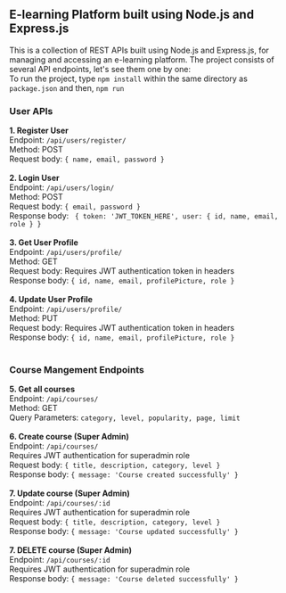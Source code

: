 ## E-learning Platform built using Node.js and Express.js
This is a collection of REST APIs built using Node.js and Express.js, for managing and accessing an e-learning platform.
The project consists of several API endpoints, let's see them one by one: <br>
To run the project, type ```npm install``` within the same directory as ```package.json``` and then, ```npm run```


### User APIs
<strong>1. Register User</strong> <br>
Endpoint: ```/api/users/register/``` <br>
Method: POST <br>
Request body: ```{ name, email, password }``` <br>
<br>
<strong>2. Login User</strong> <br>
Endpoint: ```/api/users/login/``` <br>
Method: POST <br>
Request body: ``` { email, password } ``` <br>
Response body: ``` { token: 'JWT_TOKEN_HERE', user: { id, name, email, role } }``` <br>
<br>
<strong>3. Get User Profile</strong> <br>
Endpoint: ```/api/users/profile/``` <br>
Method: GET <br>
Request body: Requires JWT authentication token in headers <br>
Response body: ``` { id, name, email, profilePicture, role } ``` <br>
<br>
<strong>4. Update User Profile</strong> <br>
Endpoint: ```/api/users/profile/``` <br>
Method: PUT <br>
Request body: Requires JWT authentication token in headers <br>
Response body: ``` { id, name, email, profilePicture, role } ``` <br>
<br>
### Course Mangement Endpoints
<strong>5. Get all courses</strong> <br>
Endpoint: ```/api/courses/``` <br>
Method: GET <br>
Query Parameters: ```category, level, popularity, page, limit``` <br>
<br>
<strong>6. Create course (Super Admin)</strong> <br>
Endpoint: ```/api/courses/``` <br>
Requires JWT authentication for superadmin role <br>
Request body: ```{ title, description, category, level }``` <br>
Response body: ``` { message: 'Course created successfully' } ``` <br>
<br>
<strong>7. Update course (Super Admin)</strong> <br>
Endpoint: ```/api/courses/:id``` <br>
Requires JWT authentication for superadmin role <br>
Request body: ```{ title, description, category, level }``` <br>
Response body: ``` { message: 'Course updated successfully' } ``` <br>
<br>
<strong>7. DELETE course (Super Admin)</strong> <br>
Endpoint: ```/api/courses/:id``` <br>
Requires JWT authentication for superadmin role <br>
Response body: ``` { message: 'Course deleted successfully' } ``` <br>
